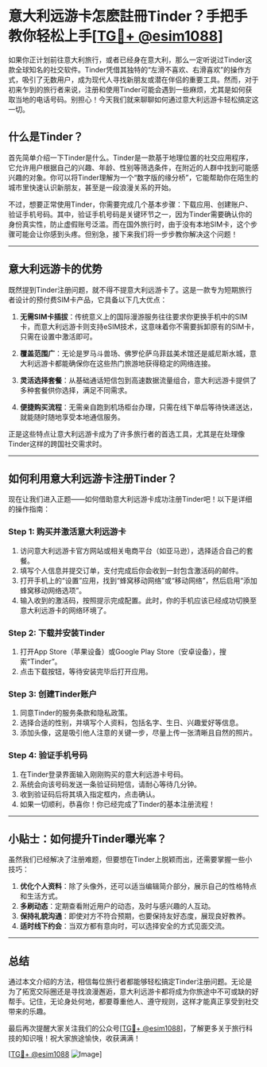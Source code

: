 # 意大利远游卡怎麽註冊Tinder？手把手教你轻松上手[[TG💪+ @esim1088](https://t.me/s/esim1088)]

如果你正计划前往意大利旅行，或者已经身在意大利，那么一定听说过Tinder这款全球知名的社交软件。Tinder凭借其独特的“左滑不喜欢、右滑喜欢”的操作方式，吸引了无数用户，成为现代人寻找新朋友或潜在伴侣的重要工具。然而，对于初来乍到的旅行者来说，注册和使用Tinder可能会遇到一些麻烦，尤其是如何获取当地的电话号码。别担心！今天我们就来聊聊如何通过意大利远游卡轻松搞定这一切。

## 什么是Tinder？

首先简单介绍一下Tinder是什么。Tinder是一款基于地理位置的社交应用程序，它允许用户根据自己的兴趣、年龄、性别等筛选条件，在附近的人群中找到可能感兴趣的对象。你可以将Tinder理解为一个“数字版的缘分桥”，它能帮助你在陌生的城市里快速认识新朋友，甚至是一段浪漫关系的开始。

不过，想要正常使用Tinder，你需要完成几个基本步骤：下载应用、创建账户、验证手机号码。其中，验证手机号码是关键环节之一，因为Tinder需要确认你的身份真实性，防止虚假账号泛滥。而在国外旅行时，由于没有本地SIM卡，这个步骤可能会让你感到头疼。但别急，接下来我们将一步步教你解决这个问题！

---

## 意大利远游卡的优势

既然提到Tinder注册问题，就不得不提意大利远游卡了。这是一款专为短期旅行者设计的预付费SIM卡产品，它具备以下几大优点：

1. **无需SIM卡插拔**：传统意义上的国际漫游服务往往要求你更换手机中的SIM卡，而意大利远游卡则支持eSIM技术，这意味着你不需要拆卸原有的SIM卡，只需在设置中激活即可。
   
2. **覆盖范围广**：无论是罗马斗兽场、佛罗伦萨乌菲兹美术馆还是威尼斯水城，意大利远游卡都能确保你在这些热门旅游地获得稳定的网络连接。

3. **灵活选择套餐**：从基础通话短信包到高速数据流量组合，意大利远游卡提供了多种套餐供你选择，满足不同需求。

4. **便捷购买流程**：无需亲自跑到机场柜台办理，只需在线下单后等待快递送达，就能随时随地享受本地通信服务。

正是这些特点让意大利远游卡成为了许多旅行者的首选工具，尤其是在处理像Tinder这样的跨国社交需求时。

---

## 如何利用意大利远游卡注册Tinder？

现在让我们进入正题——如何借助意大利远游卡成功注册Tinder吧！以下是详细的操作指南：

### Step 1: 购买并激活意大利远游卡
1. 访问意大利远游卡官方网站或相关电商平台（如亚马逊），选择适合自己的套餐。
2. 填写个人信息并提交订单，支付完成后你会收到一封包含激活码的邮件。
3. 打开手机上的“设置”应用，找到“蜂窝移动网络”或“移动网络”，然后启用“添加蜂窝移动网络选项”。
4. 输入收到的激活码，按照提示完成配置。此时，你的手机应该已经成功切换至意大利远游卡的网络环境了。

### Step 2: 下载并安装Tinder
1. 打开App Store（苹果设备）或Google Play Store（安卓设备），搜索“Tinder”。
2. 点击下载按钮，等待安装完毕后打开应用。

### Step 3: 创建Tinder账户
1. 同意Tinder的服务条款和隐私政策。
2. 选择合适的性别，并填写个人资料，包括名字、生日、兴趣爱好等信息。
3. 添加头像，这是吸引他人注意的关键一步，尽量上传一张清晰且自然的照片。

### Step 4: 验证手机号码
1. 在Tinder登录界面输入刚刚购买的意大利远游卡号码。
2. 系统会向该号码发送一条验证码短信，请耐心等待几分钟。
3. 收到验证码后将其填入指定框内，点击确认。
4. 如果一切顺利，恭喜你！你已经完成了Tinder的基本注册流程！

---

## 小贴士：如何提升Tinder曝光率？

虽然我们已经解决了注册难题，但要想在Tinder上脱颖而出，还需要掌握一些小技巧：

1. **优化个人资料**：除了头像外，还可以适当编辑简介部分，展示自己的性格特点和生活方式。
2. **多刷动态**：定期查看附近用户的动态，及时与感兴趣的人互动。
3. **保持礼貌沟通**：即使对方不符合预期，也要保持友好态度，展现良好教养。
4. **适时线下约会**：当双方都有意向时，可以选择安全的方式见面交流。

---

## 总结

通过本文介绍的方法，相信每位旅行者都能够轻松搞定Tinder注册问题。无论是为了拓宽交际圈还是寻找浪漫邂逅，意大利远游卡都将成为你旅途中不可或缺的好帮手。记住，无论身处何地，都要尊重他人、遵守规则，这样才能真正享受到社交带来的乐趣。

最后再次提醒大家关注我们的公众号[[TG💪+ @esim1088](https://t.me/s/esim1088)]，了解更多关于旅行科技的知识哦！祝大家旅途愉快，收获满满！

[[TG💪+ @esim1088](https://t.me/s/esim1088) ![Image](https://i.postimg.cc/4NQfJmqS/Snipaste-2025-05-13-00-14-12.png)]